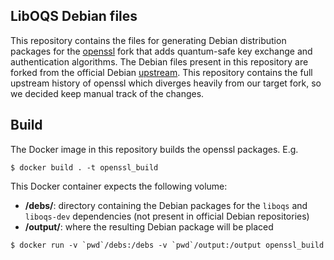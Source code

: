 ## LibOQS Debian files
This repository contains the files for generating Debian distribution packages for the [openssl](https://github.com/open-quantum-safe/openssl) fork that adds quantum-safe key exchange and authentication algorithms.
The Debian files present in this repository are forked from the official Debian [upstream](https://salsa.debian.org/debian/openssl/). This repository contains the full upstream history of openssl which diverges heavily from our target fork, so we decided keep manual track of the changes.

## Build
The Docker image in this repository builds the openssl packages. E.g.
```shell
$ docker build . -t openssl_build
```
This Docker container expects the following volume:
  - **/debs/**: directory containing the Debian packages for the `liboqs` and `liboqs-dev` dependencies (not present in official Debian repositories)
  - **/output/**: where the resulting Debian package will be placed
```shell
$ docker run -v `pwd`/debs:/debs -v `pwd`/output:/output openssl_build
```
